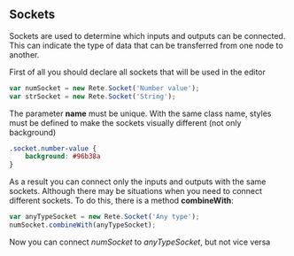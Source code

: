Sockets
-

Sockets are used to determine which inputs and outputs can be connected. This can indicate the type of data that can be transferred from one node to another.

First of all you should declare all sockets that will be used in the editor

```js
var numSocket = new Rete.Socket('Number value');
var strSocket = new Rete.Socket('String');
```

The parameter **name** must be unique. With the same class name, styles must be defined to make the sockets visually different (not only background)

```css
.socket.number-value {
    background: #96b38a
}
```

As a result you can connect only the inputs and outputs with the same sockets. Although there may be situations when you need to connect different sockets. To do this, there is a method **combineWith**:

```js
var anyTypeSocket = new Rete.Socket('Any type');
numSocket.combineWith(anyTypeSocket);
```
Now you can connect *numSocket* to *anyTypeSocket*, but not vice versa